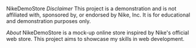 NikeDemoStore
*Disclaimer*
This project is a demonstration and is not affiliated with, sponsored by, or endorsed by Nike, Inc. It is for educational and demonstration purposes only.

*About*
NikeDemoStore is a mock-up online store inspired by Nike's official web store. This project aims to showcase my skills in web development.

